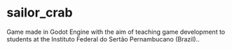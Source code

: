 # sailor_crab
Game made in Godot Engine with the aim of teaching game development to students at the Instituto Federal do Sertão Pernambucano (Brazil)..
